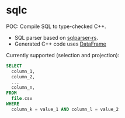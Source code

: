 # sqlc
POC: Compile SQL to type-checked C++.

- SQL parser based on [sqlparser-rs](https://github.com/sqlparser-rs/sqlparser-rs).
- Generated C++ code uses [DataFrame](https://github.com/hosseinmoein/DataFrame)

Currently supported (selection and projection):
```sql
SELECT
  column_1,
  column_2,
  ...
  column_n,
FROM
  file.csv
WHERE
  column_k = value_1 AND column_l = value_2
```
